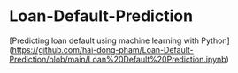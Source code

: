 # Loan-Default-Prediction
[Predicting loan default using machine learning with Python] (https://github.com/hai-dong-pham/Loan-Default-Prediction/blob/main/Loan%20Default%20Prediction.ipynb)
